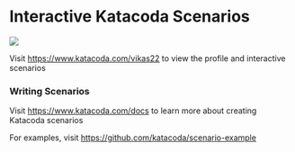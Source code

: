 # Interactive Katacoda Scenarios

[![](http://shields.katacoda.com/katacoda/vikas22/count.svg)](https://www.katacoda.com/vikas22 "Get your profile on Katacoda.com")

Visit https://www.katacoda.com/vikas22 to view the profile and interactive scenarios

### Writing Scenarios
Visit https://www.katacoda.com/docs to learn more about creating Katacoda scenarios

For examples, visit https://github.com/katacoda/scenario-example
